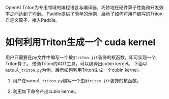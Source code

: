 OpenAI Triton为专用领域的编程语言与编译器，巧妙地在硬件算子性能和开发效率之间达到了均衡。
Paddle提供了简单的示例，展示了如何将用户编写的Trtion自定义算子，接入Paddle。

# 如何利用Triton生成一个 cuda kernel

用户只需要在py文件中编写一个被`@triton.jit`装饰的核函数，即可实现一个Triton算子。
借助Triton的AOT工具，可以编译出cubin kernel。
下面以`matmul_triton.py`为例，展示如何利用Triton生成一个cubin kernel。

1. 用户在`matmul_triton.py`编写一个由`@triton.jit`装饰的核函数。

2. 利用如下命令产出cubin kernel。













